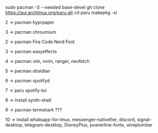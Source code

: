sudo pacman -S --needed base-devel
git clone https://aur.archlinux.org/paru.git
cd paru
makepkg -si

2 -> pacman hyprpaper

3 -> pacman chroumium

2 -> pacman Fira Code Nerd Font

3 -> pacman easyeffects

4 -> pacman vim, nvim, ranger, neofetch

5 -> pacman obsidian

6 -> pacman spotifyd

7 -> paru spotify-tui

8 -> install synth-shell

9 -> pacman termshark ???

10 -> install whatsapp-for-linux, messenger-nativefier, discord, signal-desktop, telegram-desktop, DisneyPlus, powierline-fonts, wireplumber
